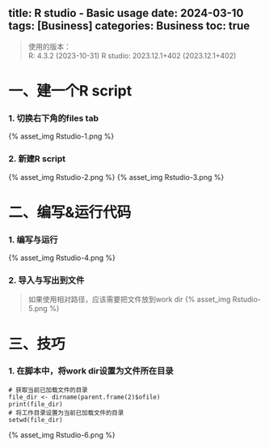 title: R studio - Basic usage
date: 2024-03-10
tags: [Business]
categories: Business
toc: true
---

> 使用的版本：  
> R: 4.3.2 (2023-10-31)
> R studio: 2023.12.1+402 (2023.12.1+402)

# 一、建一个R script

### 1. 切换右下角的files tab
{% asset_img Rstudio-1.png %}

### 2. 新建R script
{% asset_img Rstudio-2.png %}
{% asset_img Rstudio-3.png %}

# 二、编写&运行代码

### 1. 编写与运行
{% asset_img Rstudio-4.png %}

### 2. 导入与写出到文件
> 如果使用相对路径，应该需要把文件放到work dir
{% asset_img Rstudio-5.png %}

# 三、技巧
### 1. 在脚本中，将work dir设置为文件所在目录 
```
# 获取当前已加载文件的目录
file_dir <- dirname(parent.frame(2)$ofile)
print(file_dir)
# 将工作目录设置为当前已加载文件的目录
setwd(file_dir)
```
{% asset_img Rstudio-6.png %}
